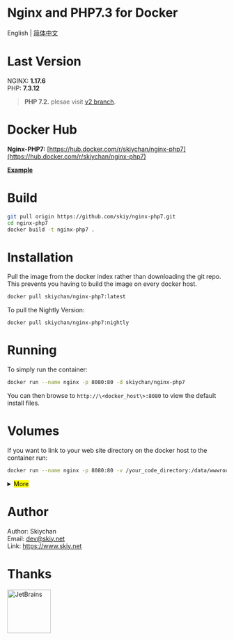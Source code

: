 # Nginx and PHP7.3 for Docker

English | [简体中文](./README_CN.md)

# Last Version
NGINX: **1.17.6**   
PHP:   **7.3.12**

> **PHP 7.2.** plesae visit [v2 branch](https://github.com/skiy/nginx-php7/tree/v2).

# Docker Hub   
**Nginx-PHP7:** [https://hub.docker.com/r/skiychan/nginx-php7](https://hub.docker.com/r/skiychan/nginx-php7)   

**[Example](https://github.com/skiy/nginx-php7/wiki/Example)**

# Build
```sh
git pull origin https://github.com/skiy/nginx-php7.git
cd nginx-php7
docker build -t nginx-php7 .
```
   
# Installation
Pull the image from the docker index rather than downloading the git repo. This prevents you having to build the image on every docker host.

```sh   
docker pull skiychan/nginx-php7:latest
```

To pull the Nightly Version:   
```
docker pull skiychan/nginx-php7:nightly
```

# Running
To simply run the container:

```sh
docker run --name nginx -p 8080:80 -d skiychan/nginx-php7
```
You can then browse to ```http://\<docker_host\>:8080``` to view the default install files.

# Volumes
If you want to link to your web site directory on the docker host to the container run:

```sh
docker run --name nginx -p 8080:80 -v /your_code_directory:/data/wwwroot -d skiychan/nginx-php7
```

<details>
    <summary><mark>More</mark></summary>

```
docker run --name nginx -p 8080:80 \
-v /your_code_directory:/data/wwwroot \
-v /your_nginx_log_path:/data/wwwlogs \
-v /your_nginx_conf_path:/data/server/nginx \
-v /your_php_extension_ini:/data/server/php/ini \
-v /your_php_extension_file:/data/server/php/extension \
-d skiychan/nginx-php7
```

# Enabling Extensions With Source
Add **ext-xxx.ini** to folder ```/your_php_extension_ini```, source ```/your_php_extension_file```. then run the command:   
```sh
docker run --name nginx \
-p 8080:80 -d \
-v /your_php_extension_ini:/data/server/php/ini \
-v /your_php_extension_file:/data/server/php/extension \
skiychan/nginx-php7
```

**/your_php_extension_ini/ext-xxx.ini** file content:   
```
extension=mongodb.so
```

**/your_php_extension_file/extension.sh** file content:   
```
curl -Lk https://pecl.php.net/get/mongodb-1.4.2.tgz | gunzip | tar x -C /home/extension && \
cd /home/extension/mongodb-1.4.2 && \
/usr/local/php/bin/phpize && \
./configure --with-php-config=/usr/local/php/bin/php-config && \
make && make install
```

</details>

# Author
Author: Skiychan    
Email:  dev@skiy.net       
Link:   https://www.skiy.net

# Thanks
<a href="https://www.jetbrains.com/?from=nginx-php7" target="_blank"><img src="https://camo.githubusercontent.com/d4143cfccf26532a30c578a2689bafcc5aa41572/68747470733a2f2f676f6672616d652e6f72672f696d616765732f6a6574627261696e732e706e67" width="100" alt="JetBrains"/></a>